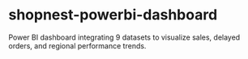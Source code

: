 # shopnest-powerbi-dashboard
Power BI dashboard integrating 9 datasets to visualize sales, delayed orders, and regional performance trends.
